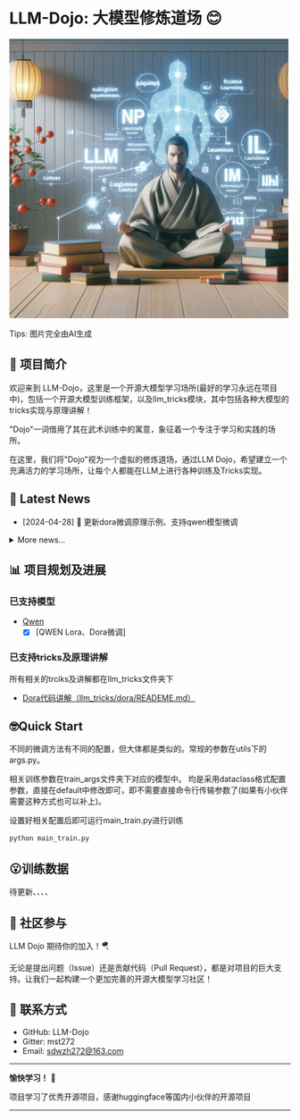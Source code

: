 
# LLM-Dojo: 大模型修炼道场 😊
<img src="pic/pic.jpg" width="500">

Tips: 图片完全由AI生成
## 🌟 项目简介
欢迎来到 LLM-Dojo，这里是一个开源大模型学习场所(最好的学习永远在项目中)，包括一个开源大模型训练框架，以及llm_tricks模块，其中包括各种大模型的tricks实现与原理讲解！

"Dojo"一词借用了其在武术训练中的寓意，象征着一个专注于学习和实践的场所。

在这里，我们将"Dojo"视为一个虚拟的修炼道场，通过LLM Dojo，希望建立一个充满活力的学习场所，让每个人都能在LLM上进行各种训练及Tricks实现。
## 📖 Latest News
- [2024-04-28] 🚀 更新dora微调原理示例、支持qwen模型微调
<details> <summary>More news...</summary>
待更新
</details>

## 📊 项目规划及进展

### 已支持模型
- [Qwen](https://github.com/QwenLM/Qwen.git)
  - [x] [QWEN Lora、Dora微调]

### 已支持tricks及原理讲解
 所有相关的trciks及讲解都在llm_tricks文件夹下
- [Dora代码讲解（llm_tricks/dora/READEME.md）](./llm_tricks/dora/READEME.md)

## 🤓Quick Start
不同的微调方法有不同的配置，但大体都是类似的。常规的参数在utils下的args.py。

相关训练参数在train_args文件夹下对应的模型中。
均是采用dataclass格式配置参数，直接在default中修改即可，即不需要直接命令行传输参数了(如果有小伙伴需要这种方式也可以补上)。

设置好相关配置后即可运行main_train.py进行训练
```sh
python main_train.py
```

## 😮训练数据
待更新、、、、

## 🤝 社区参与
LLM Dojo 期待你的加入！🪂

无论是提出问题（Issue）还是贡献代码（Pull Request），都是对项目的巨大支持。让我们一起构建一个更加完善的开源大模型学习社区！

## 💌 联系方式
- GitHub: LLM-Dojo
- Gitter: mst272
- Email: sdwzh272@163.com

***

**愉快学习！** 📘

项目学习了优秀开源项目，感谢huggingface等国内小伙伴的开源项目
***
